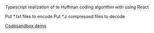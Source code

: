 Typescript realization of te Huffman coding algorithm with using React

Put *.txt files to encode
Put *.z compressed files to decode

[Codesandbox demo](https://codesandbox.io/s/react-typescript-6lluo)

